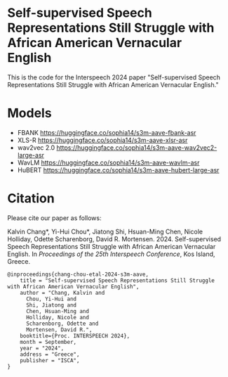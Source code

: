 # Self-supervised Speech Representations Still Struggle with African American Vernacular English

This is the code for the Interspeech 2024 paper "Self-supervised Speech Representations Still Struggle with African American Vernacular English."


# Models
* FBANK https://huggingface.co/sophia14/s3m-aave-fbank-asr
* XLS-R https://huggingface.co/sophia14/s3m-aave-xlsr-asr
* wav2vec 2.0 https://huggingface.co/sophia14/s3m-aave-wav2vec2-large-asr
* WavLM https://huggingface.co/sophia14/s3m-aave-wavlm-asr
* HuBERT https://huggingface.co/sophia14/s3m-aave-hubert-large-asr


# Citation

Please cite our paper as follows:

Kalvin Chang*, Yi-Hui Chou*, Jiatong Shi, Hsuan-Ming Chen, Nicole Holliday, Odette Scharenborg,
David R. Mortensen. 2024. Self-supervised Speech Representations Still Struggle with African American 
Vernacular English. In *Proceedings of the 25th Interspeech Conference*, Kos Island, Greece.

```
@inproceedings{chang-chou-etal-2024-s3m-aave,
    title = "Self-supervised Speech Representations Still Struggle with African American Vernacular English",
    author = "Chang, Kalvin and
      Chou, Yi-Hui and
      Shi, Jiatong and
      Chen, Hsuan-Ming and
      Holliday, Nicole and
      Scharenborg, Odette and
      Mortensen, David R.",
    booktitle={Proc. INTERSPEECH 2024},
    month = September,
    year = "2024",
    address = "Greece",
    publisher = "ISCA",
}
```
